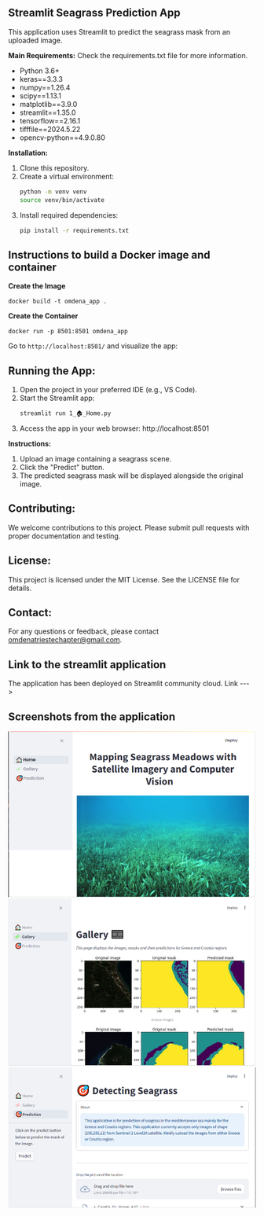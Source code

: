 ## Streamlit Seagrass Prediction App

This application uses Streamlit to predict the seagrass mask from an uploaded image.

**Main Requirements:**
Check the requirements.txt file for more information.

* Python 3.6+
* keras==3.3.3
* numpy==1.26.4
* scipy==1.13.1
* matplotlib==3.9.0
* streamlit==1.35.0
* tensorflow==2.16.1
* tifffile==2024.5.22
* opencv-python==4.9.0.80

**Installation:**

1. Clone this repository.
2. Create a virtual environment:
    ```bash
    python -m venv venv
    source venv/bin/activate
    ```
3. Install required dependencies:
    ```bash
    pip install -r requirements.txt
    ```

## Instructions to build a Docker image and container

**Create the Image**
```
docker build -t omdena_app .
```

**Create the Container**
```
docker run -p 8501:8501 omdena_app
```

Go to ```http://localhost:8501/``` and visualize the app:

## **Running the App:**

1. Open the project in your preferred IDE (e.g., VS Code).
2. Start the Streamlit app:
    ```bash
    streamlit run 1_🏠_Home.py
    ```
3. Access the app in your web browser: http://localhost:8501

**Instructions:**

1. Upload an image containing a seagrass scene.
2. Click the "Predict" button.
3. The predicted seagrass mask will be displayed alongside the original image.

## **Contributing:**

We welcome contributions to this project. Please submit pull requests with proper documentation and testing.

## **License:**

This project is licensed under the MIT License. See the LICENSE file for details.

## **Contact:**

For any questions or feedback, please contact omdenatriestechapter@gmail.com.

## Link to the streamlit application

The application has been deployed on Streamlit community cloud. 
Link ---> 

## Screenshots from the application

![Home View](./src/Home.png)
![Gallery](./src/Gallery.png)
![Prediction](./src/prediction.PNG)
